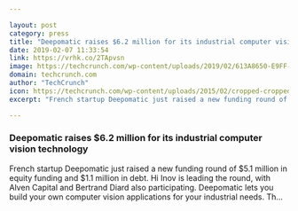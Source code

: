 ```yaml
---

layout: post
category: press
title: "Deepomatic raises $6.2 million for its industrial computer vision technology"
date: 2019-02-07 11:33:54
link: https://vrhk.co/2TApvsn
image: https://techcrunch.com/wp-content/uploads/2019/02/613A8650-E9FF-49FF-8729-AD097908C486.jpeg?w=600
domain: techcrunch.com
author: "TechCrunch"
icon: https://techcrunch.com/wp-content/uploads/2015/02/cropped-cropped-favicon-gradient.png?w=180
excerpt: "French startup Deepomatic just raised a new funding round of $5.1 million in equity funding and $1.1 million in debt. Hi Inov is leading the round, with Alven Capital and Bertrand Diard also participating. Deepomatic lets you build your own computer vision applications for your industrial needs. Th…"

---
```


### Deepomatic raises $6.2 million for its industrial computer vision technology

French startup Deepomatic just raised a new funding round of $5.1 million in equity funding and $1.1 million in debt. Hi Inov is leading the round, with Alven Capital and Bertrand Diard also participating. Deepomatic lets you build your own computer vision applications for your industrial needs. Th…
